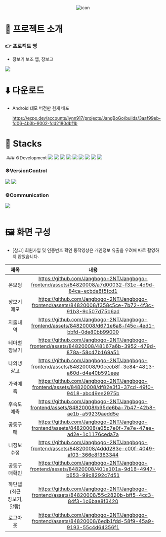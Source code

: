<div align=center>
  
  ![icon](https://github.com/Jangbogo-2NT/Jangbogo-frontend/assets/84820008/d61c595c-0a3e-489b-9453-3af36507416e)
  
</div>

#  🌿 프로젝트 소개

### 👉 프로젝트 명

- 장보기 보조 앱, 장보고

<img src="https://github.com/Jangbogo-2NT/Jangbogo-frontend/assets/84820008/67ec6894-6158-41c2-afb4-1f7554fe3bb4" />

# ⬇️ 다운로드

- Android 데모 버전만 현재 배포

  https://expo.dev/accounts/lynn917/projects/JangBoGo/builds/3aaf99eb-fd06-4b3b-9002-fdd2180dbf1b
  

#  🔨 Stacks
<img src=""/>
### ⚙️Development
<img src="https://img.shields.io/badge/javascript-F7DF1E?style=for-the-badge&logo=javascript&logoColor=black">
<img src="https://img.shields.io/badge/python-3776AB?style=for-the-badge&logo=python&logoColor=white">
<img src="https://img.shields.io/badge/React Native-61DAFB?style=flat-square&logo=React&logoColor=black"/>
<img src="https://img.shields.io/badge/Node.js-339933?style=flat-square&logo=Node.js&logoColor=white"/>
<img src="https://img.shields.io/badge/MySQL-4479A1?style=flat-square&logo=MySQL&logoColor=white"/>
<img src="https://img.shields.io/badge/Amazon AWS-232F3E?style=flat-square&logo=amazonaws&logoColor=white"/>
<img src="https://img.shields.io/badge/TensorFlow-%23FF6F00.svg?style=for-the-badge&logo=TensorFlow&logoColor=white"/>
<img src="https://img.shields.io/badge/PyTorch-%23EE4C2C.svg?style=for-the-badge&logo=PyTorch&logoColor=white"/>
<img src="https://img.shields.io/badge/figma-%23F24E1E.svg?style=for-the-badge&logo=figma&logoColor=white"/>

### ⚙️VersionControl
<img src="https://img.shields.io/badge/git-%23F05033.svg?style=for-the-badge&logo=git&logoColor=white"/>
<img src="https://img.shields.io/badge/github-%23121011.svg?style=for-the-badge&logo=github&logoColor=white"/>

### ⚙️Communication
<img src="https://img.shields.io/badge/Notion-%23000000.svg?style=for-the-badge&logo=notion&logoColor=white"/>

<br/>
<br/>

# 🖼️ 화면 구성

- [참고] 회원가입 및 인증번호 확인 동작영상은 개인정보 유출을 우려해 따로 촬영하지 않았습니다.

|제목|내용|
|:---:|:---:|
|온보딩|https://github.com/Jangbogo-2NT/Jangbogo-frontend/assets/84820008/a7d00032-f31c-4d9d-84ca-ecbde8f5fcd1|
|장보기메모|https://github.com/Jangbogo-2NT/Jangbogo-frontend/assets/84820008/f358c5ce-7b72-4f3c-91b3-9c507d75b6ad|
|지출내역|https://github.com/Jangbogo-2NT/Jangbogo-frontend/assets/84820008/d671e6a8-f45c-4ed1-bbfd-0de80bb99000|
|테마별장보기|https://github.com/Jangbogo-2NT/Jangbogo-frontend/assets/84820008/48167a6b-3952-479d-878a-58c47b169a51|
|나의냉장고|https://github.com/Jangbogo-2NT/Jangbogo-frontend/assets/84820008/90cecb8f-3e84-4813-a60d-d4e40b591eee|
|가격예측|https://github.com/Jangbogo-2NT/Jangbogo-frontend/assets/84820008/df82e3f3-37cd-49f0-9418-abc49ee2975b|
|후숙도예측|https://github.com/Jangbogo-2NT/Jangbogo-frontend/assets/84820008/b95de6ba-7b47-42b8-ae1b-a59239aedd5e|
|공동구매|https://github.com/Jangbogo-2NT/Jangbogo-frontend/assets/84820008/a05c7e0f-7e7e-47ae-ad2e-1c1176ceda7a|
|내정보수정|https://github.com/Jangbogo-2NT/Jangbogo-frontend/assets/84820008/4ddd283e-c00f-4049-af03-366c8f363344|
|공동구매확인|https://github.com/Jangbogo-2NT/Jangbogo-frontend/assets/84820008/401e101a-9d18-4947-b653-99c8292c7d51|
|하단탭(최근장보기, 알람)|https://github.com/Jangbogo-2NT/Jangbogo-frontend/assets/84820008/55c2820b-bff5-4cc3-84f3-1c6bae8f3420|
|로그아웃|https://github.com/Jangbogo-2NT/Jangbogo-frontend/assets/84820008/6edb1fdd-58f9-45a9-9193-55c4d64356f1|

